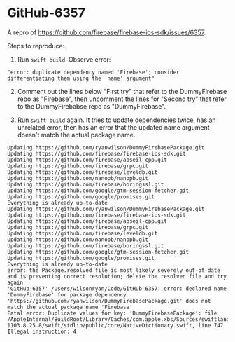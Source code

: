 # GitHub-6357

A repro of https://github.com/firebase/firebase-ios-sdk/issues/6357.

Steps to reproduce:

1. Run `swift build`. Observe error:

```
"error: duplicate dependency named 'Firebase'; consider differentiating them using the 'name' argument"
```

2. Comment out the lines below "First try" that refer to the DummyFirebase repo as "Firebase", then
   uncomment the lines for "Second try" that refer to the DummyFirebabse repo as "DummyFirebase".

3. Run `swift build` again. It tries to update dependencies twice, has an unrelated error, then
   has an error that the updated name argument doesn't match the actual package name.

```
Updating https://github.com/ryanwilson/DummyFirebasePackage.git
Updating https://github.com/firebase/firebase-ios-sdk.git
Updating https://github.com/firebase/abseil-cpp.git
Updating https://github.com/firebase/grpc.git
Updating https://github.com/firebase/leveldb.git
Updating https://github.com/nanopb/nanopb.git
Updating https://github.com/firebase/boringssl.git
Updating https://github.com/google/gtm-session-fetcher.git
Updating https://github.com/google/promises.git
Everything is already up-to-date
Updating https://github.com/ryanwilson/DummyFirebasePackage.git
Updating https://github.com/firebase/firebase-ios-sdk.git
Updating https://github.com/firebase/abseil-cpp.git
Updating https://github.com/firebase/grpc.git
Updating https://github.com/firebase/leveldb.git
Updating https://github.com/nanopb/nanopb.git
Updating https://github.com/firebase/boringssl.git
Updating https://github.com/google/gtm-session-fetcher.git
Updating https://github.com/google/promises.git
Everything is already up-to-date
error: the Package.resolved file is most likely severely out-of-date and is preventing correct resolution; delete the resolved file and try again
'GitHub-6357' /Users/wilsonryan/Code/GitHub-6357: error: declared name 'DummyFirebase' for package dependency 'https://github.com/ryanwilson/DummyFirebasePackage.git' does not match the actual package name 'Firebase'
Fatal error: Duplicate values for key: 'DummyFirebasePackage': file /AppleInternal/BuildRoot/Library/Caches/com.apple.xbs/Sources/swiftlang/swiftlang-1103.8.25.8/swift/stdlib/public/core/NativeDictionary.swift, line 747
Illegal instruction: 4

```
